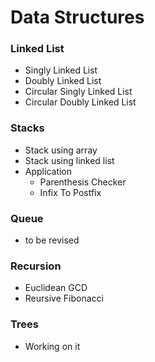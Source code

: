 # Data Structures


### Linked List

*   Singly Linked List
*   Doubly Linked List
*   Circular Singly Linked List
*   Circular Doubly Linked List


### Stacks

*   Stack using array
*   Stack using linked list
*   Application
    - Parenthesis Checker
    - Infix To Postfix


### Queue

*   to be revised


### Recursion

*   Euclidean GCD
*   Reursive Fibonacci


### Trees

*   Working on it
